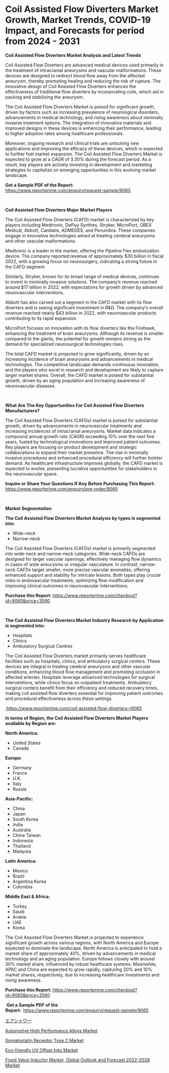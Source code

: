 <p><h1>Coil Assisted Flow Diverters Market Growth, Market Trends, COVID-19 Impact, and Forecasts for period from 2024 - 2031</h1></p><p><strong>Coil Assisted Flow Diverters Market Analysis and Latest Trends</strong></p>
<p><p>Coil Assisted Flow Diverters are advanced medical devices used primarily in the treatment of intracranial aneurysms and vascular malformations. These devices are designed to redirect blood flow away from the affected aneurysm, thereby promoting healing and reducing the risk of rupture. The innovative design of Coil Assisted Flow Diverters enhances the effectiveness of traditional flow diverters by incorporating coils, which aid in packing and stabilizing the aneurysm. </p><p>The Coil Assisted Flow Diverters Market is poised for significant growth, driven by factors such as increasing prevalence of neurological disorders, advancements in medical technology, and rising awareness about minimally invasive treatment options. The integration of innovative materials and improved designs in these devices is enhancing their performance, leading to higher adoption rates among healthcare professionals. </p><p>Moreover, ongoing research and clinical trials are unlocking new applications and improving the efficacy of these devices, which is expected to further fuel market expansion. The Coil Assisted Flow Diverters Market is expected to grow at a CAGR of 3.30% during the forecast period. As a result, key players are actively investing in development and marketing strategies to capitalize on emerging opportunities in this evolving market landscape.</p></p>
<p><strong>Get a Sample PDF of the Report:&nbsp;</strong> <a href="https://www.reportprime.com/enquiry/request-sample/9065">https://www.reportprime.com/enquiry/request-sample/9065</a></p>
<p>&nbsp;</p>
<p><strong>Coil Assisted Flow Diverters Major Market Players</strong></p>
<p><p>The Coil Assisted Flow Diverters (CAFD) market is characterized by key players including Medtronic, DePuy Synthes, Stryker, MicroPort, OBEX Medical, Abbott, Cardiatis, ADMEDES, and Penumbra. These companies engage in innovative technologies aimed at treating cerebral aneurysms and other vascular malformations.</p><p>Medtronic is a leader in the market, offering the Pipeline Flex embolization device. The company reported revenue of approximately $30 billion in fiscal 2022, with a growing focus on neurosurgery, indicating a strong future in the CAFD segment. </p><p>Similarly, Stryker, known for its broad range of medical devices, continues to invest in minimally invasive solutions. The company’s revenue reached around $17 billion in 2022, with expectations for growth driven by advanced neurovascular interventions.</p><p>Abbott has also carved out a segment in the CAFD market with its flow diverters and is seeing significant investment in R&D. The company’s overall revenue reached nearly $43 billion in 2022, with neurovascular products contributing to its rapid expansion.</p><p>MicroPort focuses on innovation with its flow diverters like the Firehawk, enhancing the treatment of brain aneurysms. Although its revenue is smaller compared to the giants, the potential for growth remains strong as the demand for specialized neurosurgical technologies rises.</p><p>The total CAFD market is projected to grow significantly, driven by an increasing incidence of brain aneurysms and advancements in medical technologies. The competitive landscape demands continuous innovation, and the players who excel in research and development are likely to capture larger market shares. Overall, the CAFD market is poised for substantial growth, driven by an aging population and increasing awareness of neurovascular diseases.</p></p>
<p>&nbsp;</p>
<p><strong>What Are The Key Opportunities For Coil Assisted Flow Diverters Manufacturers?</strong></p>
<p><p>The Coil Assisted Flow Diverters (CAFDs) market is poised for substantial growth, driven by advancements in neurovascular treatments and increasing incidences of intracranial aneurysms. Market data indicates a compound annual growth rate (CAGR) exceeding 10% over the next five years, fueled by technological innovations and improved patient outcomes. Key players are focusing on product development and strategic collaborations to expand their market presence. The rise in minimally invasive procedures and enhanced procedural efficiency will further bolster demand. As healthcare infrastructure improves globally, the CAFD market is expected to evolve, presenting lucrative opportunities for stakeholders in the neurovascular space.</p></p>
<p><strong>Inquire or Share Your Questions If Any Before Purchasing This Report:</strong> <a href="https://www.reportprime.com/enquiry/pre-order/9065">https://www.reportprime.com/enquiry/pre-order/9065</a></p>
<p>&nbsp;</p>
<p><strong>Market Segmentation</strong></p>
<p><strong>The Coil Assisted Flow Diverters Market Analysis by types is segmented into:</strong></p>
<p><ul><li>Wide-neck</li><li>Narrow-neck</li></ul></p>
<p><p>The Coil Assisted Flow Diverters (CAFDs) market is primarily segmented into wide-neck and narrow-neck categories. Wide-neck CAFDs are designed for larger vascular openings, effectively managing flow dynamics in cases of wide aneurysms or irregular vasculature. In contrast, narrow-neck CAFDs target smaller, more precise vascular anomalies, offering enhanced support and stability for intricate lesions. Both types play crucial roles in endovascular treatments, optimizing flow modification and improving clinical outcomes in neurovascular interventions.</p></p>
<p><strong>Purchase this Report:&nbsp;</strong><a href="https://www.reportprime.com/checkout?id=9065&price=3590">https://www.reportprime.com/checkout?id=9065&price=3590</a></p>
<p>&nbsp;</p>
<p><strong>The Coil Assisted Flow Diverters Market Industry Research by Application is segmented into:</strong></p>
<p><ul><li>Hospitals</li><li>Clinics</li><li>Ambulatory Surgical Centres</li></ul></p>
<p><p>The Coil Assisted Flow Diverters market primarily serves healthcare facilities such as hospitals, clinics, and ambulatory surgical centers. These devices are integral in treating cerebral aneurysms and other vascular conditions, enhancing blood flow management and promoting occlusion in affected arteries. Hospitals leverage advanced technologies for surgical interventions, while clinics focus on outpatient treatments. Ambulatory surgical centers benefit from their efficiency and reduced recovery times, making coil assisted flow diverters essential for improving patient outcomes and procedural effectiveness across these settings.</p></p>
<p><a href="https://www.reportprime.com/coil-assisted-flow-diverters-r9065">&nbsp;https://www.reportprime.com/coil-assisted-flow-diverters-r9065</a></p>
<p><strong>In terms of Region, the Coil Assisted Flow Diverters Market Players available by Region are:</strong></p>
<p>
    <p> <strong> North America: </strong>
        <ul>
            <li>United States</li>
            <li>Canada</li>
        </ul>
        </p> 
    <p> <strong> Europe: </strong>
        <ul>
            <li>Germany</li>
            <li>France</li>
            <li>U.K.</li>
            <li>Italy</li>
            <li>Russia</li>
        </ul>
        </p> 
    <p> <strong> Asia-Pacific: </strong>
        <ul>
            <li>China</li>
            <li>Japan</li>
            <li>South Korea</li>
            <li>India</li>
            <li>Australia</li>
            <li>China Taiwan</li>
            <li>Indonesia</li>
            <li>Thailand</li>
            <li>Malaysia</li>
        </ul>
        </p> 
    <p> <strong> Latin America: </strong>
        <ul>
            <li>Mexico</li>
            <li>Brazil</li>
            <li>Argentina Korea</li>
            <li>Colombia</li>
        </ul>
        </p> 
    <p> <strong> Middle East & Africa: </strong>
        <ul>
            <li>Turkey</li>
            <li>Saudi</li>
            <li>Arabia</li>
            <li>UAE</li>
            <li>Korea</li>
        </ul>
    </p>
    </p>
<p><p>The Coil Assisted Flow Diverters Market is projected to experience significant growth across various regions, with North America and Europe expected to dominate the landscape. North America is anticipated to hold a market share of approximately 40%, driven by advancements in medical technology and an aging population. Europe follows closely with around 30% market share, influenced by robust healthcare systems. Meanwhile, APAC and China are expected to grow rapidly, capturing 20% and 10% market shares, respectively, due to increasing healthcare investments and rising awareness.</p></p>
<p><strong>Purchase this Report: </strong><a href="https://www.reportprime.com/checkout?id=9065&price=3590">https://www.reportprime.com/checkout?id=9065&price=3590</a></p>
<p>&nbsp;<strong>Get a Sample PDF of the Report:&nbsp;&nbsp;</strong><a href="https://www.reportprime.com/enquiry/request-sample/9065">https://www.reportprime.com/enquiry/request-sample/9065</a></p>
<p><strong></strong></p>
<p><p><a href="https://medium.com/@georgeannauce/air-showers-market-%E3%81%AE%E3%82%B0%E3%83%AD%E3%83%BC%E3%83%90%E3%83%AB%E5%B8%82%E5%A0%B4%E6%A6%82%E8%A6%81%E3%81%AF-%E4%B8%96%E7%95%8C%E3%81%8A%E3%82%88%E3%81%B3%E4%B8%BB%E8%A6%81%E5%B8%82%E5%A0%B4%E3%81%AB%E3%81%8A%E3%81%91%E3%82%8B%E6%A5%AD%E7%95%8C%E3%81%AB%E5%BD%B1%E9%9F%BF%E3%82%92%E4%B8%8E%E3%81%88%E3%82%8B%E4%B8%BB%E8%A6%81%E3%81%AA%E3%83%88%E3%83%AC%E3%83%B3%E3%83%89%E3%81%AB%E3%81%A4%E3%81%84%E3%81%A6-%E7%8B%AC%E8%87%AA%E3%81%AE%E8%A6%96%E7%82%B9%E3%82%92%E6%8F%90%E4%BE%9B%E3%81%97%E3%81%BE%E3%81%99-202a3f45e2b5">エアシャワー</a></p><p><a href="https://issuu.com/reportprime-2/docs/automotive-high-performance-alloys-_4015419dde9137">Automotive High Performance Alloys Market</a></p><p><a href="https://www.linkedin.com/pulse/somatostatin-receptor-type-2-market-trends-strategic-insights-rle4e?trackingId=8ac10w6ZSfetQ1MJG%2F0urg%3D%3D">Somatostatin Receptor Type 2 Market</a></p><p><a href="https://issuu.com/reportprime-2/docs/eco-friendly-uv-offset-inks-market-_cd6565f508e675">Eco-friendly UV Offset Inks Market</a></p><p><a href="https://medium.com/@rebecca.smith5467/the-fixed-value-inductor-market-global-outlook-and-forecast-2022-2028-market-has-grown-1ba662ca15f1">Fixed Value Inductor Market, Global Outlook and Forecast 2022-2028 Market</a></p></p>